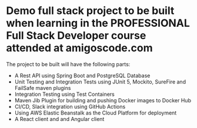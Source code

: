 # Demo full stack project to be built when learning in the PROFESSIONAL Full Stack Developer course attended at amigoscode.com

The project to be built will have the following parts:
- A Rest API using Spring Boot and PostgreSQL Database
- Unit Testing and Integration Tests using JUnit 5, Mockito, SureFire and FailSafe maven plugins
- Integration Testing using Test Containers
- Maven Jib Plugin for building and pushing Docker images to Docker Hub
- CI/CD, Slack integration using GitHub Actions
- Using AWS Elastic Beanstalk as the Cloud Platform for deployment
- A React client and and Angular client

